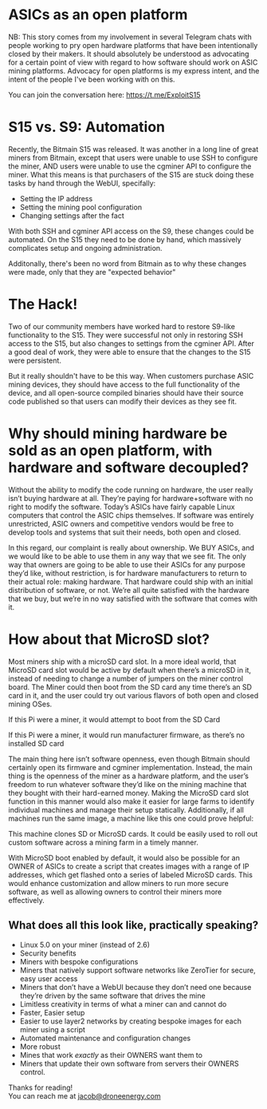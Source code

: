 # ASICs as an open platform

NB:  This story comes from my involvement in several Telegram chats with people working to pry open hardware platforms that have been intentionally closed by their makers.  It should absolutely be understood as advocating for a certain point of view with regard to how software should work on ASIC mining platforms.  Advocacy for open platforms is my express intent, and the intent of the people I've been working with on this.  

You can join the conversation here:  https://t.me/ExploitS15

# S15 vs. S9: Automation

Recently, the Bitmain S15 was released.  It was another in a long line of great miners from Bitmain, except that users were unable to use SSH to configure the miner, AND users were unable to use the cgminer API to configure the miner.  What this means is that purchasers of the S15 are stuck doing these tasks by hand through the WebUI, specifally:

* Setting the IP address
* Setting the mining pool configuration
* Changing settings after the fact

With both SSH and cgminer API access on the S9, these changes could be automated.  On the S15 they need to be done by hand, which massively complicates setup and ongoing administration.    

Additonally, there's been no word from Bitmain as to why these changes were made, only that they are "expected behavior"

# The Hack!

Two of our community members have worked hard to restore S9-like functionality to the S15.  They were successful not only in restoring SSH access to the S15, but also changes to settings from the cgminer API.  After a good deal of work, they were able to ensure that the changes to the S15 were persistent.  

But it really shouldn't have to be this way.  When customers purchase ASIC mining devices, they should have access to the full functionality of the device, and all open-source compiled binaries should have their source code published so that users can modify their devices as they see fit.   


# Why should mining hardware be sold as an open platform, with hardware and software decoupled?

Without the ability to modify the code running on hardware, the user really isn’t buying hardware at all.  They’re paying for hardware+software with no right to modify the software.  Today’s ASICs have fairly capable Linux computers that control the ASIC chips themselves.  If software was entirely unrestricted, ASIC owners and competitive vendors would be free to develop tools and systems that suit their needs, both open and closed.  

In this regard, our complaint is really about ownership.  We BUY ASICs, and we would like to be able to use them in any way that we see fit.  The only way that owners are going to be able to use their ASICs for any purpose they’d like, without restriction, is for hardware manufacturers to return to their actual role: making hardware.  That hardware could ship with an initial distribution of software, or not.  We’re all quite satisfied with the hardware that we buy, but we’re in no way satisfied with the software that comes with it.  

# How about that MicroSD slot?

Most miners ship with a microSD card slot.  In a more ideal world, that MicroSD card slot would be active by default when there’s a microSD in it, instead of needing to change a number of jumpers on the miner control board.  The Miner could then boot from the SD card any time there’s an SD card in it, and the user could try out various flavors of both open and closed mining OSes.  


If this Pi were a miner, it would attempt to boot from the SD Card



If this Pi were a miner, it would run manufacturer firmware, as there’s no installed SD card



The main thing here isn’t software openness, even though Bitmain should certainly open its firmware and cgminer implementation.  Instead, the main thing is the openness of the miner as a hardware platform, and the user’s freedom to run whatever software they’d like on the mining machine that they bought with their hard-earned money.  Making the MicroSD card slot function in this manner would also make it easier for large farms to identify individual machines and manage their setup statically.  Additionally, if all machines run the same image, a machine like this one could prove helpful:





This machine clones SD or MicroSD cards.  It could be easily used to roll out custom software across a mining farm in a timely manner.  

With MicroSD boot enabled by default, it would also be possible for an OWNER of ASICs to create a script that creates images with a range of IP addresses, which get flashed onto a series of labeled MicroSD cards.  This would enhance customization and allow miners to run more secure software, as well as allowing owners to control their miners more effectively.  

## What does all this look like, practically speaking?

* Linux 5.0 on your miner (instead of 2.6)
* Security benefits
* Miners with bespoke configurations
* Miners that natively support software networks like ZeroTier for secure, easy user access
* Miners that don’t have a WebUI because they don’t need one because they’re driven by the same software that drives the mine
* Limitless creativity in terms of what a miner can and cannot do
* Faster, Easier setup
* Easier to use layer2 networks by creating bespoke images for each miner using a script
* Automated maintenance and configuration changes
* More robust 
* Mines that work *exactly* as their OWNERS want them to
* Miners that update their own software from servers their OWNERS control.


Thanks for reading!  
You can reach me at jacob@droneenergy.com 


